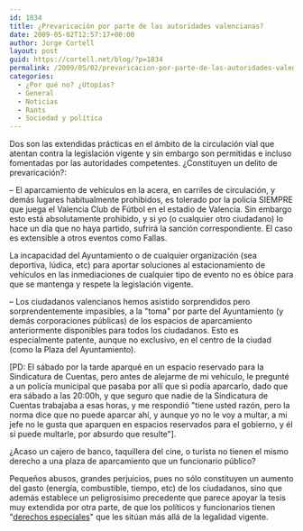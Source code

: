 ```yaml
---
id: 1834
title: ¿Prevaricación por parte de las autoridades valencianas?
date: 2009-05-02T12:57:17+00:00
author: Jorge Cortell
layout: post
guid: https://cortell.net/blog/?p=1834
permalink: /2009/05/02/prevaricacion-por-parte-de-las-autoridades-valencianas/
categories:
  - ¿Por qué no? ¿Utopías?
  - General
  - Noticias
  - Rants
  - Sociedad y polí­tica
---
```

Dos son las extendidas prácticas en el ámbito de la circulación vial que atentan contra la legislación vigente y sin embargo son permitidas e incluso fomentadas por las autoridades competentes. ¿Constituyen un delito de prevaricación?:

– El aparcamiento de vehículos en la acera, en carriles de circulación, y demás lugares habitualmente prohibidos, es tolerado por la policía SIEMPRE que juega el Valencia Club de Fútbol en el estadio de Valencia. Sin embargo esto está absolutamente prohibido, y si yo (o cualquier otro ciudadano) lo hace un día que no haya partido, sufrirá la sanción correspondiente. El caso es extensible a otros eventos como Fallas.

La incapacidad del Ayuntamiento o de cualquier organización (sea deportiva, lúdica, etc) para aportar soluciones al estacionamiento de vehículos en las inmediaciones de cualquier tipo de evento no es óbice para que se mantenga y respete la legislación vigente.

– Los ciudadanos valencianos hemos asistido sorprendidos pero sorprendentemente impasibles, a la "toma" por parte del Ayuntamiento (y demás corporaciones públicas) de los espacios de aparcamiento anteriormente disponibles para todos los ciudadanos. Esto es especialmente patente, aunque no exclusivo, en el centro de la ciudad (como la Plaza del Ayuntamiento).

[PD: El sábado por la tarde aparqué en un espacio reservado para la Sindicatura de Cuentas, pero antes de alejarme de mi vehículo, le pregunté a un policía municipal que pasaba por allí que si podía aparcarlo, dado que era sábado a las 20:00h, y que seguro que nadie de la Sindicatura de Cuentas trabajaba a esas horas, y me respondió "tiene usted razón, pero la norma dice que no puede aparcar ahí, y aunque yo no le voy a multar, a mi jefe no le gusta que aparquen en espacios reservados para el gobierno, y él sí puede multarle, por absurdo que resulte"].

¿Acaso un cajero de banco, taquillera del cine, o turista no tienen el mismo derecho a una plaza de aparcamiento que un funcionario público?

Pequeños abusos, grandes perjuicios, pues no sólo constituyen un aumento del gasto (energía, combustible, tiempo, etc) de los ciudadanos, sino que además establece un peligrosísimo precedente que parece apoyar la tesis muy extendida por otra parte, de que los políticos y funcionarios tienen "<a title="https://www.europapress.es/nacional/noticia-yak-aguirreno-debe-criminalizar-nadie-cuando-intencion-tenian-era-acortar-sufrimiento-familias-20090421122217.html" href="https://www.europapress.es/nacional/noticia-yak-aguirreno-debe-criminalizar-nadie-cuando-intencion-tenian-era-acortar-sufrimiento-familias-20090421122217.html" target="_blank">derechos especiales</a>" que les sitúan más allá de la legalidad vigente.